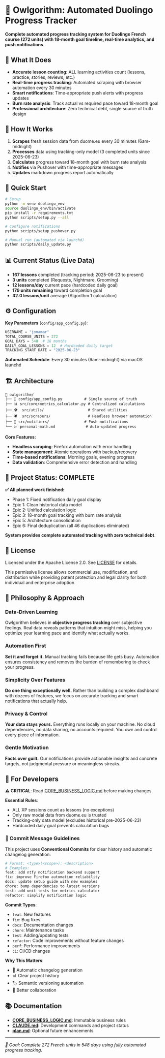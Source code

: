# 🦉 Owlgorithm: Automated Duolingo Progress Tracker

**Complete automated progress tracking system for Duolingo French course (272 units) with 18-month goal timeline, real-time analytics, and push notifications.**

## 🎯 What It Does

- **Accurate lesson counting**: ALL learning activities count (lessons, practice, stories, reviews, etc.)
- **Real-time progress tracking**: Automated scraping with browser automation every 30 minutes
- **Smart notifications**: Time-appropriate push alerts with progress updates
- **Burn rate analysis**: Track actual vs required pace toward 18-month goal
- **Professional architecture**: Zero technical debt, single source of truth design

## 🔄 How It Works

1. **Scrapes** fresh session data from duome.eu every 30 minutes (6am-midnight)
2. **Processes** data using tracking-only model (3 completed units since 2025-06-23)
3. **Calculates** progress toward 18-month goal with burn rate analysis
4. **Notifies** via Pushover with time-appropriate messages
5. **Updates** markdown progress report automatically

## 🚀 Quick Start

```bash
# Setup
python -m venv duolingo_env
source duolingo_env/bin/activate
pip install -r requirements.txt
python scripts/setup.py --all

# Configure notifications
python scripts/setup_pushover.py

# Manual run (automated via launchd)
python scripts/daily_update.py
```

## 📊 Current Status (Live Data)

- **167 lessons** completed (tracking period: 2025-06-23 to present)
- **3 units** completed (Requests, Nightmare, Grooming)
- **12 lessons/day** current pace (hardcoded daily goal)
- **179 units remaining** toward completion goal
- **32.0 lessons/unit** average (Algorithm 1 calculation)

## ⚙️ Configuration

**Key Parameters** (`config/app_config.py`):
```python
USERNAME = "jonamar"
TOTAL_COURSE_UNITS = 272
GOAL_DAYS = 548  # 18 months
DAILY_GOAL_LESSONS = 12  # Hardcoded daily target
TRACKING_START_DATE = "2025-06-23"
```

**Automated Schedule**: Every 30 minutes (6am-midnight) via macOS launchd

## 🏗️ Architecture

```
📁 owlgorithm/
├── 🔧 config/app_config.py          # Single source of truth
├── 📊 src/core/metrics_calculator.py # Centralized calculations  
├── 🛠️  src/utils/                    # Shared utilities
├── 🕷️  src/scrapers/                 # Headless browser automation
├── 📱 src/notifiers/                # Push notifications
└── 📈 personal-math.md              # Auto-updated progress
```

**Core Features:**
- **Headless scraping**: Firefox automation with error handling
- **State management**: Atomic operations with backup/recovery
- **Time-based notifications**: Morning goals, evening progress
- **Data validation**: Comprehensive error detection and handling

## 🎉 Project Status: COMPLETE

**✅ All planned work finished:**
- Phase 1: Fixed notification daily goal display
- Epic 1: Clean historical data model
- Epic 2: Unified calculation logic
- Epic 3: 18-month goal tracking with burn rate analysis
- Epic 5: Architecture consolidation
- Epic 6: Final deduplication (all 46 duplications eliminated)

**System provides complete automated tracking with zero technical debt.**

## 📜 License

Licensed under the Apache License 2.0. See [LICENSE](LICENSE) for details.

This permissive license allows commercial use, modification, and distribution while providing patent protection and legal clarity for both individual and enterprise adoption.

## 🎯 Philosophy & Approach

### Data-Driven Learning
Owlgorithm believes in **objective progress tracking** over subjective feelings. Real data reveals patterns that intuition might miss, helping you optimize your learning pace and identify what actually works.

### Automation First
**Set it and forget it.** Manual tracking fails because life gets busy. Automation ensures consistency and removes the burden of remembering to check your progress.

### Simplicity Over Features
**Do one thing exceptionally well.** Rather than building a complex dashboard with dozens of features, we focus on accurate tracking and smart notifications that actually help.

### Privacy & Control
**Your data stays yours.** Everything runs locally on your machine. No cloud dependencies, no data sharing, no accounts required. You own and control every piece of information.

### Gentle Motivation
**Facts over guilt.** Our notifications provide actionable insights and concrete targets, not judgmental pressure or meaningless streaks.

## 🚨 For Developers

**⚠️ CRITICAL**: Read [CORE_BUSINESS_LOGIC.md](CORE_BUSINESS_LOGIC.md) before making changes.

**Essential Rules**:
- ALL XP sessions count as lessons (no exceptions)
- Only raw modal data from duome.eu is trusted
- Tracking-only data model (excludes historical pre-2025-06-23)
- Hardcoded daily goal prevents calculation bugs

### 📝 Commit Message Guidelines

This project uses **Conventional Commits** for clear history and automatic changelog generation:

```bash
# Format: <type>(<scope>): <description>
# Examples:
feat: add ntfy notification backend support
fix: improve Firefox automation reliability  
docs: update setup guide with new examples
chore: bump dependencies to latest versions
test: add unit tests for metrics calculator
refactor: simplify notification logic
```

**Commit Types**:
- `feat`: New features
- `fix`: Bug fixes  
- `docs`: Documentation changes
- `chore`: Maintenance tasks
- `test`: Adding/updating tests
- `refactor`: Code improvements without feature changes
- `perf`: Performance improvements
- `ci`: CI/CD changes

**Why This Matters**:
- 🤖 Automatic changelog generation
- 📊 Clear project history
- 🏷️ Semantic versioning automation
- 🤝 Better collaboration

## 📚 Documentation

- **[CORE_BUSINESS_LOGIC.md](CORE_BUSINESS_LOGIC.md)**: Immutable business rules
- **[CLAUDE.md](CLAUDE.md)**: Development commands and project status
- **[plan.md](plan.md)**: Optional future enhancements

---

*🎯 Goal: Complete 272 French units in 548 days using fully automated progress tracking.*